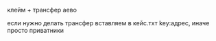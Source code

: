

клейм + трансфер аево

если нужно делать трансфер вставляем в кейс.тхт key:адрес, иначе просто приватники
